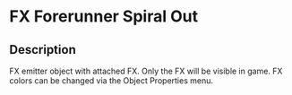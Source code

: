 # FX Forerunner Spiral Out

## Description

FX emitter object with attached FX. Only the FX will be visible in game. FX colors can be changed via the Object Properties menu.
